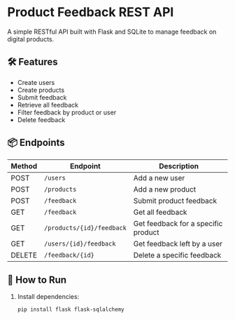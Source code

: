 # Product Feedback REST API

A simple RESTful API built with Flask and SQLite to manage feedback on digital products.

## 🛠️ Features

- Create users
- Create products
- Submit feedback
- Retrieve all feedback
- Filter feedback by product or user
- Delete feedback

## 📦 Endpoints

| Method | Endpoint                 | Description                     |
|--------|--------------------------|---------------------------------|
| POST   | `/users`                 | Add a new user                  |
| POST   | `/products`              | Add a new product               |
| POST   | `/feedback`              | Submit product feedback         |
| GET    | `/feedback`              | Get all feedback                |
| GET    | `/products/{id}/feedback`| Get feedback for a specific product |
| GET    | `/users/{id}/feedback`   | Get feedback left by a user     |
| DELETE | `/feedback/{id}`         | Delete a specific feedback      |

## 🚀 How to Run

1. Install dependencies:
   ```bash
   pip install flask flask-sqlalchemy
